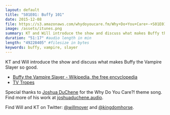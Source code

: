 ```yaml
---
layout: default
title: "S01E01: Buffy 101"
date: 2015-12-08
file: https://s3.amazonaws.com/whydoyoucare.fm/Why+Do+You+Care+-+S01E01.mp3
image: /assets/itunes.png
summary: KT and Will introduce the show and discuss what makes Buffy the Vampire Slayer so good.
duration: "51:17" #audio length in min
length: "49228405" #filesize in bytes
keywords: buffy, vampire, slayer
---
```


KT and Will introduce the show and discuss what makes Buffy the Vampire Slayer so good.

- [Buffy the Vampire Slayer - Wikipedia, the free encyclopedia](https://en.wikipedia.org/wiki/Buffy_the_Vampire_Slayer)
- [TV Tropes](http://tvtropes.org/)

Special thanks to [Joshua DuChene](http://joshuaduchene.audio) for the Why Do You Care?! theme song. Find more of his work at [joshuaduchene.audio](http://joshuaduchene.audio).

Find Will and KT on Twitter: [@willmoyer](https://twitter.com/willmoyer) and [@kingdomhorse](https://twitter.com/kingdomhorse).